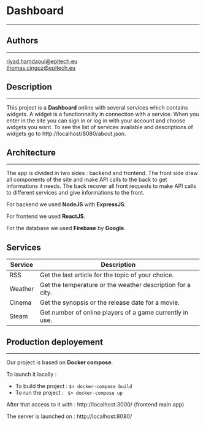 #  Dashboard

___

## Authors
___
riyad.hamdaoui@epitech.eu   
thomas.cingoz@epitech.eu
## Description
___
This project is a **Dashboard** online with several services which contains widgets. A widget is a functionnality in connection with a service. When you enter in the site you can sign in or log in with your account and choose widgets you want. To see the list of services available and descriptions of widgets go to http://localhost/8080/about.json.
## Architecture
___
The app is divided in two sides : backend and frontend. The front side draw all components of the site and make API calls to the back to get informations it needs.
The back recover all front requests to make API calls to different services and give informations to the front.

For backend we used **NodeJS** with **ExpressJS**.

For frontend we used **ReactJS**.

For the database we used **Firebase** by **Google**.
## Services

| Service | Description |
| ------ | ----------- |
| RSS   | Get the last article for the topic of your choice. |
| Weather | Get the temperature or the weather description for a city. |
| Cinema    | Get the synopsis or the release date for a movie. |
| Steam    | Get number of online players of a game currently in use. |


## Production deployement
___
Our project is based on **Docker compose**.

To launch it locally :
- To build the project : ``` $> docker-compose build ```
- To run the project : ``` $> docker-compose up```

After that access to it with : http://localhost:3000/ (frontend main app)

The server is launched on : http://localhost:8080/
